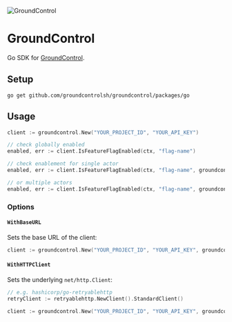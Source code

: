 ![GroundControl](https://github.com/groundcontrolsh/groundcontrol/raw/main/images/hero.png)

# GroundControl

Go SDK for [GroundControl](https://groundcontrol.sh/).

## Setup

```
go get github.com/groundcontrolsh/groundcontrol/packages/go
```

## Usage

```go
client := groundcontrol.New("YOUR_PROJECT_ID", "YOUR_API_KEY")

// check globally enabled
enabled, err := client.IsFeatureFlagEnabled(ctx, "flag-name")

// check enablement for single actor
enabled, err := client.IsFeatureFlagEnabled(ctx, "flag-name", groundcontrol.Actor("alice"))

// or multiple actors
enabled, err := client.IsFeatureFlagEnabled(ctx, "flag-name", groundcontrol.Actor("alice"), groundcontrol.Actor("bob"))
```

### Options

#### `WithBaseURL`

Sets the base URL of the client:

```go
client := groundcontrol.New("YOUR_PROJECT_ID", "YOUR_API_KEY", groundcontrol.WithBaseURL("http://localhost:8080"))
```

#### `WithHTTPClient`

Sets the underlying `net/http.Client`:

```go
// e.g. hashicorp/go-retryablehttp
retryClient := retryablehttp.NewClient().StandardClient()

client := groundcontrol.New("YOUR_PROJECT_ID", "YOUR_API_KEY", groundcontrol.WithHTTPClient(retryClient))
```
